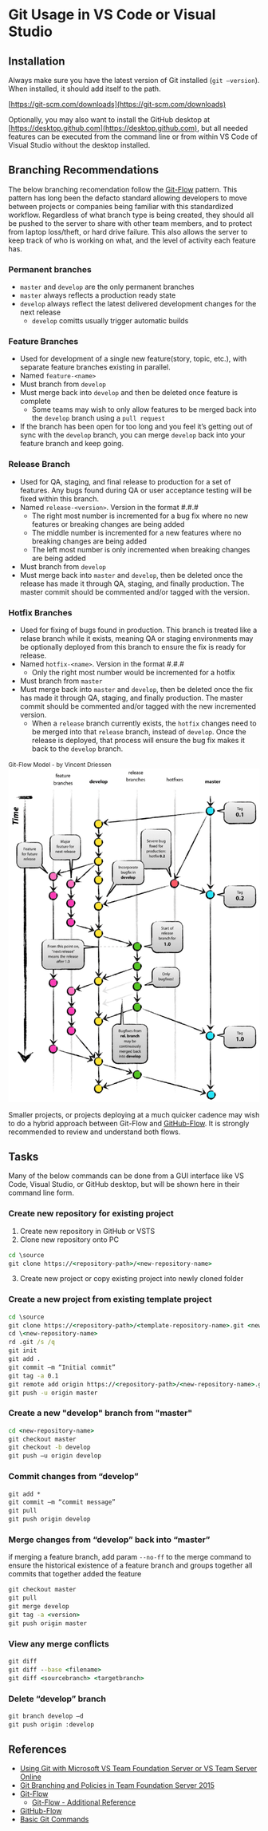 # Git Usage in VS Code or Visual Studio

## Installation

Always make sure you have the latest version of Git installed (`git –version`).  When installed, it should add itself to the path.

   [https://git-scm.com/downloads](https://git-scm.com/downloads)

Optionally, you may also want to install the GitHub desktop at [https://desktop.github.com](https://desktop.github.com), but all needed features can be executed from the command line or from within VS Code of Visual Studio without the desktop installed.

## Branching Recommendations

The below branching recomendation follow the [Git-Flow](http://nvie.com/posts/a-successful-git-branching-model) pattern.  This pattern has long been the defacto standard allowing developers to move between projects or companies being familiar with this standardized workflow.  Regardless of what branch type is being created, they should all be pushed to the server to share with other team members, and to protect from laptop loss/theft, or hard drive failure.  This also allows the server to keep track of who is working on what, and the level of activity each feature has.

### Permanent branches

* `master` and `develop` are the only permanent branches
* `master` always reflects a production ready state
* `develop` always reflect the latest delivered development changes for the next release
   * `develop` comitts usually trigger automatic builds

### Feature Branches

* Used for development of a single new feature(story, topic, etc.), with separate feature branches existing in parallel.
* Named `feature-<name>`
* Must branch from `develop`
* Must merge back into `develop` and then be deleted once feature is complete
   * Some teams may wish to only allow features to be merged back into the `develop` branch using a `pull request`
* If the branch has been open for too long and you feel it’s getting out of sync with the `develop` branch, you can merge `develop` back into your feature branch and keep going.

### Release Branch

* Used for QA, staging, and final release to production for a set of features.  Any bugs found during QA or user acceptance testing will be fixed within this branch.
* Named `release-<version>`.  Version in the format #.#.#
   * The right most number is incremented for a bug fix where no new features or breaking changes are being added
   * The middle number is incremented for a new features where no breaking changes are being added
   * The left most number is only incremented when breaking changes are being added
* Must branch from `develop`
* Must merge back into `master` and `develop`, then be deleted once the release has made it through QA, staging, and finally production.  The master commit should be commented and/or tagged with the version.

### Hotfix Branches

* Used for fixing of bugs found in production.  This branch is treated like a relase branch while it exists, meaning QA or staging environments may be optionally deployed from this branch to ensure the fix is ready for release.
* Named `hotfix-<name>`.  Version in the format #.#.#
   * Only the right most number would be incremented for a hotfix
* Must branch from `master`
* Must merge back into `master` and `develop`, then be deleted once the fix has made it through QA, staging, and finally production.  The master commit should be commented and/or tagged with the new incremented version.
   * When a `release` branch currently exists, the `hotfix` changes need to be merged into that `release` branch, instead of `develop`.  Once the release is deployed, that process will ensure the bug fix makes it back to the `develop` branch.

<small>Git-Flow Model - by Vincent Driessen</small>
![Git-Flow Model](git-model@2x.png "Git-Flow Model - by Vincent Driessen")

Smaller projects, or projects deploying at a much quicker cadence may wish to do a hybrid approach between Git-Flow and [GitHub-Flow](http://scottchacon.com/2011/08/31/github-flow.html).  It is strongly recommended to review and understand both flows.

## Tasks

Many of the below commands can be done from a GUI interface like VS Code, Visual Studio, or GitHub desktop, but will be shown here in their command line form.

### Create new repository for existing project

1. Create new repository in GitHub or VSTS
2. Clone new repository onto PC

```cmd
cd \source
git clone https://<repository-path>/<new-repository-name>
```

3. Create new project or copy existing project into newly cloned folder

### Create a new project from existing template project

```cmd
cd \source
git clone https://<repository-path>/<template-repository-name>.git <new-repository-name>
cd \<new-repository-name>
rd .git /s /q
git init
git add .
git commit –m “Initial commit”
git tag -a 0.1
git remote add origin https://<repository-path>/<new-repository-name>.git
git push -u origin master
```

### Create a new "develop" branch from "master"

```cmd
cd <new-repository-name>
git checkout master
git checkout -b develop
git push –u origin develop
```

### Commit changes from “develop”

```cmd
git add *
git commit –m “commit message”
git pull
git push origin develop
```

### Merge changes from “develop” back into “master”

if merging a feature branch, add param `--no-ff` to the merge command to ensure the historical existence of a feature branch and groups together all commits that together added the feature

```cmd
git checkout master
git pull
git merge develop
git tag -a <version>
git push origin master
```

### View any merge conflicts

```cmd
git diff
git diff --base <filename>
git diff <sourcebranch> <targetbranch>
```

### Delete “develop” branch

```cmd
git branch develop –d
git push origin :develop
```

## References

* [Using Git with Microsoft VS Team Foundation Server or VS Team Server Online](https://channel9.msdn.com/Events/Ignite/2015/BRK3709)
* [Git Branching and Policies in Team Foundation Server 2015](https://channel9.msdn.com/Events/Visual-Studio/Visual-Studio-2015-Final-Release-Event/Git-Branches-and-Policies-in-Team-Foundation-Server-2015)
* [Git-Flow](http://nvie.com/posts/a-successful-git-branching-model/)
   * [Git-Flow - Additional Reference](https://www.atlassian.com/git/tutorials/comparing-workflows/gitflow-workflow)
* [GitHub-Flow](http://scottchacon.com/2011/08/31/github-flow.html)
* [Basic Git Commands](https://confluence.atlassian.com/bitbucketserver/basic-git-commands-776639767.html)